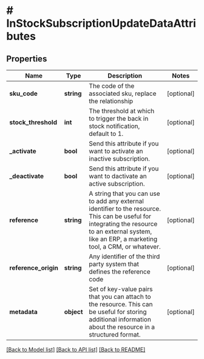 # # InStockSubscriptionUpdateDataAttributes

## Properties

Name | Type | Description | Notes
------------ | ------------- | ------------- | -------------
**sku_code** | **string** | The code of the associated sku, replace the relationship | [optional]
**stock_threshold** | **int** | The threshold at which to trigger the back in stock notification, default to 1. | [optional]
**_activate** | **bool** | Send this attribute if you want to activate an inactive subscription. | [optional]
**_deactivate** | **bool** | Send this attribute if you want to dactivate an active subscription. | [optional]
**reference** | **string** | A string that you can use to add any external identifier to the resource. This can be useful for integrating the resource to an external system, like an ERP, a marketing tool, a CRM, or whatever. | [optional]
**reference_origin** | **string** | Any identifier of the third party system that defines the reference code | [optional]
**metadata** | **object** | Set of key-value pairs that you can attach to the resource. This can be useful for storing additional information about the resource in a structured format. | [optional]

[[Back to Model list]](../../README.md#models) [[Back to API list]](../../README.md#endpoints) [[Back to README]](../../README.md)
